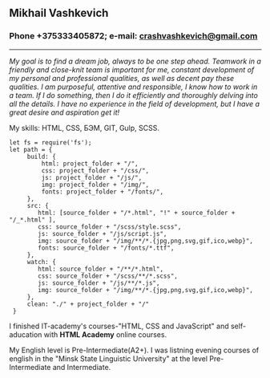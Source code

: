  ## Mikhail Vashkevich

 ### Phone +375333405872; e-mail: crashvashkevich@gmail.com
------
*My goal is to find a dream job, always to be one step ahead.
Teamwork in a friendly and close-knit team is important for me, constant
development of my personal and professional qualities, as well as decent pay
these qualities. I am purposeful, attentive and responsible, I know how to work in a team.
If I do something, then I do it efficiently and thoroughly delving into all the details.
I have no experience in the field of development, but I have a great desire and aspiration
get it!*

My skills: HTML, CSS, БЭМ, GIT, Gulp, SCSS.

```
let fs = require('fs');
let path = {
     build: {
         html: project_folder + "/",
         css: project_folder + "/css/",
         js: project_folder + "/js/",
         img: project_folder + "/img/",
         fonts: project_folder + "/fonts/",
     },
     src: {
        html: [source_folder + "/*.html", "!" + source_folder + "/_*.html" ],
        css: source_folder + "/scss/style.scss",
        js: source_folder + "/js/script.js",
        img: source_folder + "/img/**/*.{jpg,png,svg,gif,ico,webp}",
        fonts: source_folder + "/fonts/*.ttf",
     },
     watch: {
        html: source_folder + "/**/*.html",
        css: source_folder + "/scss/**/*.scss",
        js: source_folder + "/js/**/*.js",
        img: source_folder + "/img/**/*.{jpg,png,svg,gif,ico,webp}",
     },
     clean: "./" + project_folder + "/"
 }
 ```
 
I finished IT-academy's courses-"HTML, CSS and JavaScript" and
self-aducation with **HTML Academy** online courses.

My English level is Pre-Intermediate(A2+). I was listning evening courses of english in the "Minsk State Linguistic University"
at the level Pre-Intermediate and Intermediate.    
